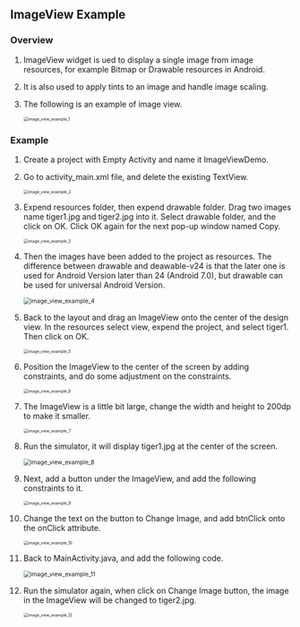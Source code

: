 ## ImageView Example

### Overview

1. ImageView widget is ued to display a single image from image resources, for example Bitmap or Drawable resources in Android.

2. It is also used to apply tints to an image and handle image scaling.

3. The following is an example of image view.

   <img src="C:\Users\LSY\Desktop\安卓课\安卓1\Android-App-Dev-1\7\images\image_view_example_1.png" alt="image_view_example_1" style="zoom: 50%;" />

### Example

1. Create a project with Empty Activity and name it ImageViewDemo.

2. Go to activity_main.xml file, and delete the existing TextView.

   <img src="C:\Users\LSY\Desktop\安卓课\安卓1\Android-App-Dev-1\7\images\image_view_example_2.png" alt="image_view_example_2" style="zoom:50%;" />

3. Expend resources folder, then expend drawable folder. Drag two images name tiger1.jpg and tiger2.jpg into it. Select drawable folder, and the click on OK. Click OK again for the next pop-up window named Copy.

   <img src="C:\Users\LSY\Desktop\安卓课\安卓1\Android-App-Dev-1\7\images\image_view_example_3.png" alt="image_view_example_3" style="zoom:50%;" />

4. Then the images have been added to the project as resources. The difference between drawable and deawable-v24 is that the later one is used for Android Version later than 24 (Android 7.0), but drawable can be used for universal Android Version.

   <img src="C:\Users\LSY\Desktop\安卓课\安卓1\Android-App-Dev-1\7\images\image_view_example_4.png" alt="image_view_example_4" style="zoom:75%;" />

5. Back to the layout and drag an ImageView onto the center of the design view. In the resources select view, expend the project, and select tiger1. Then click on OK.

   <img src="C:\Users\LSY\Desktop\安卓课\安卓1\Android-App-Dev-1\7\images\image_view_example_5.png" alt="image_view_example_5" style="zoom:50%;" />

6. Position the ImageView to the center of the screen by adding constraints, and do some adjustment on the constraints.

   <img src="C:\Users\LSY\Desktop\安卓课\安卓1\Android-App-Dev-1\7\images\image_view_example_6.png" alt="image_view_example_6" style="zoom:50%;" />

7. The ImageView is a little bit large, change the width and height to 200dp to make it smaller.

   <img src="C:\Users\LSY\Desktop\安卓课\安卓1\Android-App-Dev-1\7\images\image_view_example_7.png" alt="image_view_example_7" style="zoom:50%;" />

8. Run the simulator, it will display tiger1.jpg at the center of the screen.

   <img src="C:\Users\LSY\Desktop\安卓课\安卓1\Android-App-Dev-1\7\images\image_view_example_8.png" alt="image_view_example_8" style="zoom:75%;" />

9. Next, add a button under the ImageView, and add the following constraints to it.

   <img src="C:\Users\LSY\Desktop\安卓课\安卓1\Android-App-Dev-1\7\images\image_view_example_9.png" alt="image_view_example_9" style="zoom:50%;" />

10. Change the text on the button to Change Image, and add btnClick onto the onClick attribute.

    <img src="C:\Users\LSY\Desktop\安卓课\安卓1\Android-App-Dev-1\7\images\image_view_example_10.png" alt="image_view_example_10" style="zoom:50%;" />

11. Back to MainActivity.java, and add the following code. 

    <img src="C:\Users\LSY\Desktop\安卓课\安卓1\Android-App-Dev-1\7\images\image_view_example_11.png" alt="image_view_example_11" style="zoom:75%;" />

12. Run the simulator again, when click on Change Image button, the image in the ImageView will be changed to tiger2.jpg.

    <img src="C:\Users\LSY\Desktop\安卓课\安卓1\Android-App-Dev-1\7\images\image_view_example_12.png" alt="image_view_example_12" style="zoom:50%;" />